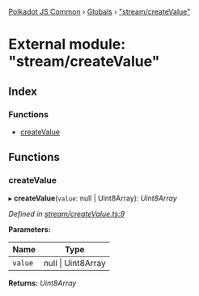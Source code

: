 [Polkadot JS Common](../README.md) › [Globals](../globals.md) › ["stream/createValue"](_stream_createvalue_.md)

# External module: "stream/createValue"

## Index

### Functions

* [createValue](_stream_createvalue_.md#createvalue)

## Functions

###  createValue

▸ **createValue**(`value`: null | Uint8Array): *Uint8Array*

*Defined in [stream/createValue.ts:9](https://github.com/polkadot-js/common/blob/408129d5/packages/trie-codec/src/stream/createValue.ts#L9)*

**Parameters:**

Name | Type |
------ | ------ |
`value` | null &#124; Uint8Array |

**Returns:** *Uint8Array*
